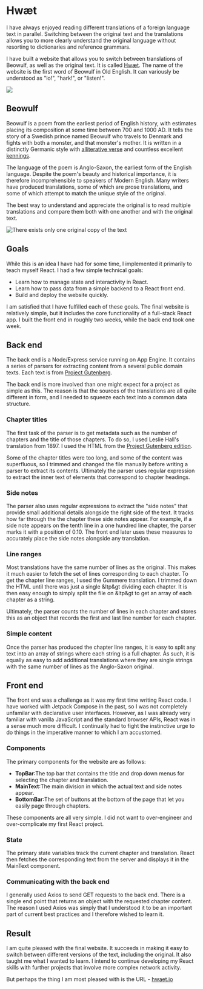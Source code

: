 # Hwæt

I have always enjoyed reading different translations of a foreign language text in parallel. Switching between the original text and the translations allows you to more clearly understand the original language without resorting to dictionaries and reference grammars. 

I have built a website that allows you to switch between translations of Beowulf, as well as the original text. It is called <a href='https://www.hwaet.io'>Hwæt</a>. The name of the website is the first word of Beowulf in Old English. It can variously be understood as "lo!", "hark!", or "listen!".

![](bw.png)

## Beowulf

Beowulf is a poem from the earliest period of English history, with estimates placing its composition at some time between 700 and 1000 AD. It tells the story of a Swedish prince named Beowulf who travels to Denmark and fights with both a monster, and that monster's mother. It is written in a distinctly Germanic style with <a href="https://en.wikipedia.org/wiki/Alliterative_verse#Old_English_poetic_forms">alliterative verse</a> and countless excellent <a href="https://en.wikipedia.org/wiki/Kenning">kennings</a>. 

The language of the poem is Anglo-Saxon, the earliest form of the English language. Despite the poem's beauty and historical importance, it is therefore incomprehensible to speakers of Modern English. Many writers have produced translations, some of which are prose translations, and some of which attempt to match the unique style of the original. 

The best way to understand and appreciate the original is to read multiple translations and compare them both with one another and with the original text.

![There exists only one original copy of the text](beowulfold.jpg)

## Goals

While this is an idea I have had for some time, I implemented it primarily to teach myself React. I had a few simple technical goals:

<ul>
<li>Learn how to manage state and interactivity in React.</li> 
<li>Learn how to pass data from a simple backend to a React front end.</li>
<li>Build and deploy the website quickly.</li>
</ul>

I am satisfied that I have fulfilled each of these goals. The final website is relatively simple, but it includes the core functionality of a full-stack React app. I built the front end in roughly two weeks, while the back end took one week.

## Back end

The back end is a Node/Express service running on App Engine. It contains a series of parsers for extracting content from a several public domain texts. Each text is from <a href="https://www.gutenberg.org/">Project Gutenberg</a>.

The back end is more involved than one might expect for a project as simple as this. The reason is that the sources of the translations are all quite different in form, and I needed to squeeze each text into a common data structure.

### Chapter titles

The first task of the parser is to get metadata such as the number of chapters and the title of those chapters. To do so, I used Leslie Hall's translation from 1897. I used the <span class='inlinecode'>HTML</span> from the <a href="https://www.gutenberg.org/files/16328/16328-h/16328-h.htm">Project Gutenberg edition</a>.

Some of the chapter titles were too long, and some of the content was superfluous, so I trimmed and changed the file manually before writing a parser to extract its contents. Ultimately the parser uses regular expression to extract the inner text of elements that correspond to chapter headings. 

### Side notes

The parser also uses regular expressions to extract the "side notes" that provide small additional details alongside the right side of the text. It tracks how far through the the chapter these side notes appear. For example, if a side note appears on the tenth line in a one hundred line chapter, the parser marks it with a position of <span class='inlinecode'>0.10</span>. The front end later uses these measures to accurately place the side notes alongside any translation.

### Line ranges

Most translations have the same number of lines as the original. This makes it much easier to fetch the set of lines corresponding to each chapter. To get the chapter line ranges, I used the Gummere translation. I trimmed down the HTML until there was just a single <span class='inlinecode'>&ltp&gt</span> dividing each chapter. It is then easy enough to simply split the file on <span class='inlinecode'>&ltp&gt</span> to get an array of each chapter as a string. 

Ultimately, the parser counts the number of lines in each chapter and stores this as an object that records the first and last line number for each chapter. 

### Simple content

Once the parser has produced the chapter line ranges, it is easy to split any text into an array of strings where each string is a full chapter. As such, it is equally as easy to add additional translations where they are single strings with the same number of lines as the Anglo-Saxon original. 

## Front end

The front end was a challenge as it was my first time writing React code. I have worked with Jetpack Compose in the past, so I was not completely unfamilar with declarative user interfaces. However, as I was already very familiar with vanilla JavaScript and the standard browser APIs, React was in a sense much more difficult. I continually had to fight the instinctive urge to do things in the imperative manner to which I am accustomed. 

### Components

The primary components for the website are as follows:

<ul>
<li><b>TopBar</b>:The top bar that contains the title and drop down menus for selecting the chapter and translation.
<li><b>MainText</b>:The main division in which the actual text and side notes appear.
<li><b>BottomBar</b>:The set of buttons at the bottom of the page that let you easily page through chapters.
</ul>

These components are all very simple. I did not want to over-engineer and over-complicate my first React project.

### State

The primary state variables track the current chapter and translation. React then fetches the corresponding text from the server and displays it in the <span class="inlinecode">MainText</span> component.

### Communicating with the back end

I generally used Axios to send <span class="inlinecode">GET</span> requests to the back end. There is a single end point that returns an object with the requested chapter content. The reason I used Axios was simply that I understood it to be an important part of current best practices and I therefore wished to learn it.

## Result

I am quite pleased with the final website. It succeeds in making it easy to switch between different versions of the text, including the original. It also taught me what I wanted to learn. I intend to continue developing my React skills with further projects that involve more complex network activity.

But perhaps the thing I am most pleased with is the URL - <a href="https://www.hwaet.io">hwaet.io</a>
